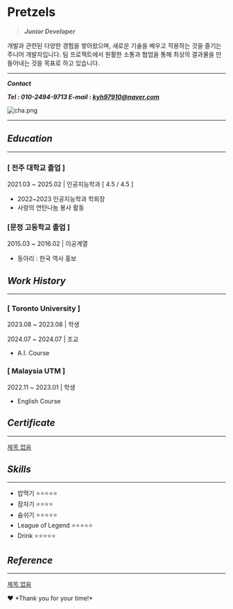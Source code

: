 # Pretzels

> ***Junior Developer***

개발과 관련된 다양한 경험을 쌓아왔으며, 새로운 기술을 배우고 적용하는 것을 즐기는 주니어 개발자입니다. 팀 프로젝트에서 원활한 소통과 협업을 통해 최상의 결과물을 만들어내는 것을 목표로 하고 있습니다.
> 

---

***Contact***

***Tel : 010-2494-9713
E-mail : kyh97910@naver.com***

![cha.png](5325a60c-ad57-4c8c-b13a-889a143521e3.png)

---

## *Education*

---

### [ 전주 대학교 졸업 ]

2021.03 ~ 2025.02  |  인공지능학과 [ 4.5  / 4.5 ] 

- 2022~2023 인공지능학과 학회장
- 사랑의 연탄나눔 봉사 활동

### **[문정 고등학교 졸업 ]**

2015.03 ~ 2016.02  |  이공계열

- 동아리 : 한국 역사 홍보

## *Work History*

---

### [ Toronto University ]

2023.08 ~ 2023.08  |  학생

2024.07 ~ 2024.07  |  조교

- A.I. Course

### [ Malaysia UTM ]

2022.11 ~ 2023.01  |  학생

- English Course

## *Certificate*

---

[제목 없음](%E1%84%8C%E1%85%A6%E1%84%86%E1%85%A9%E1%86%A8%20%E1%84%8B%E1%85%A5%E1%86%B9%E1%84%8B%E1%85%B3%E1%86%B7%2016de304e5a14817fa062fc792aae9d5c.csv)

## *Skills*

---

- 밥먹기 ⭐️⭐️⭐️⭐️⭐️
- 잠자기 ⭐️⭐️⭐️⭐️
- 숨쉬기 ⭐️⭐️⭐️⭐️⭐️
- League of Legend ⭐️⭐️⭐️⭐️⭐️
- Drink ⭐️⭐️⭐️⭐️⭐️

## *Reference*

---

[제목 없음](%E1%84%8C%E1%85%A6%E1%84%86%E1%85%A9%E1%86%A8%20%E1%84%8B%E1%85%A5%E1%86%B9%E1%84%8B%E1%85%B3%E1%86%B7%2016de304e5a14811d943af66455dc55d3.csv)

<aside>
❤️ *Thank you for your time!*

</aside>